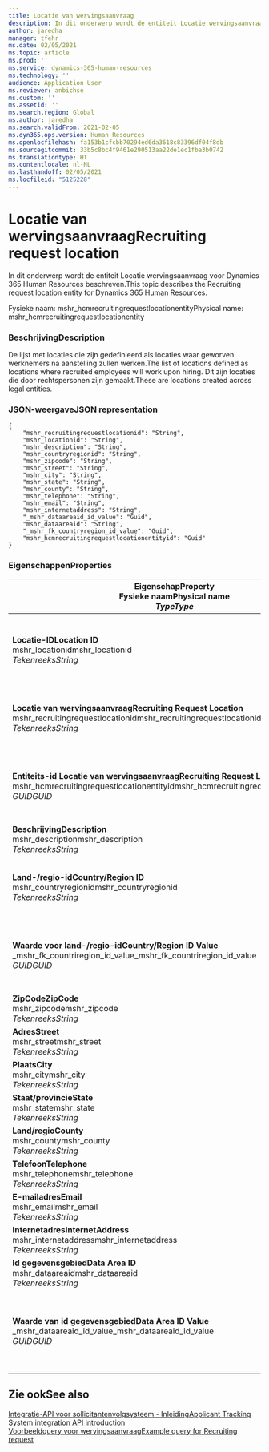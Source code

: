 ```yaml
---
title: Locatie van wervingsaanvraag
description: In dit onderwerp wordt de entiteit Locatie wervingsaanvraag voor Dynamics 365 Human Resources beschreven.
author: jaredha
manager: tfehr
ms.date: 02/05/2021
ms.topic: article
ms.prod: ''
ms.service: dynamics-365-human-resources
ms.technology: ''
audience: Application User
ms.reviewer: anbichse
ms.custom: ''
ms.assetid: ''
ms.search.region: Global
ms.author: jaredha
ms.search.validFrom: 2021-02-05
ms.dyn365.ops.version: Human Resources
ms.openlocfilehash: fa153b1cfcbb70294ed6da3618c83396df04f8db
ms.sourcegitcommit: 33b5c8bc4f9461e290513aa22de1ec1fba3b0742
ms.translationtype: HT
ms.contentlocale: nl-NL
ms.lasthandoff: 02/05/2021
ms.locfileid: "5125228"
---
```

# <a name="recruiting-request-location"></a><span data-ttu-id="853ba-103">Locatie van wervingsaanvraag</span><span class="sxs-lookup"><span data-stu-id="853ba-103">Recruiting request location</span></span>

<span data-ttu-id="853ba-104">In dit onderwerp wordt de entiteit Locatie wervingsaanvraag voor Dynamics 365 Human Resources beschreven.</span><span class="sxs-lookup"><span data-stu-id="853ba-104">This topic describes the Recruiting request location entity for Dynamics 365 Human Resources.</span></span>

<span data-ttu-id="853ba-105">Fysieke naam: mshr_hcmrecruitingrequestlocationentity</span><span class="sxs-lookup"><span data-stu-id="853ba-105">Physical name: mshr_hcmrecruitingrequestlocationentity</span></span>

### <a name="description"></a><span data-ttu-id="853ba-106">Beschrijving</span><span class="sxs-lookup"><span data-stu-id="853ba-106">Description</span></span>

<span data-ttu-id="853ba-107">De lijst met locaties die zijn gedefinieerd als locaties waar geworven werknemers na aanstelling zullen werken.</span><span class="sxs-lookup"><span data-stu-id="853ba-107">The list of locations defined as locations where recruited employees will work upon hiring.</span></span> <span data-ttu-id="853ba-108">Dit zijn locaties die door rechtspersonen zijn gemaakt.</span><span class="sxs-lookup"><span data-stu-id="853ba-108">These are locations created across legal entities.</span></span>

### <a name="json-representation"></a><span data-ttu-id="853ba-109">JSON-weergave</span><span class="sxs-lookup"><span data-stu-id="853ba-109">JSON representation</span></span>

```
{
    "mshr_recruitingrequestlocationid": "String",
    "mshr_locationid": "String",
    "mshr_description": "String",
    "mshr_countryregionid": "String",
    "mshr_zipcode": "String",
    "mshr_street": "String",
    "mshr_city": "String",
    "mshr_state": "String",
    "mshr_county": "String",
    "mshr_telephone": "String",
    "mshr_email": "String",
    "mshr_internetaddress": "String",
    "_mshr_dataareaid_id_value": "Guid",
    "mshr_dataareaid": "String",
    "_mshr_fk_countryregion_id_value": "Guid",
    "mshr_hcmrecruitingrequestlocationentityid": "Guid"
}
```

### <a name="properties"></a><span data-ttu-id="853ba-110">Eigenschappen</span><span class="sxs-lookup"><span data-stu-id="853ba-110">Properties</span></span>

| <span data-ttu-id="853ba-111">Eigenschap</span><span class="sxs-lookup"><span data-stu-id="853ba-111">Property</span></span><br><span data-ttu-id="853ba-112">**Fysieke naam**</span><span class="sxs-lookup"><span data-stu-id="853ba-112">**Physical name**</span></span><br><span data-ttu-id="853ba-113">**_Type_**</span><span class="sxs-lookup"><span data-stu-id="853ba-113">**_Type_**</span></span> | <span data-ttu-id="853ba-114">Gebruiken</span><span class="sxs-lookup"><span data-stu-id="853ba-114">Use</span></span> | <span data-ttu-id="853ba-115">Beschrijving</span><span class="sxs-lookup"><span data-stu-id="853ba-115">Description</span></span> |
| --- | --- | --- |
| <span data-ttu-id="853ba-116">**Locatie-ID**</span><span class="sxs-lookup"><span data-stu-id="853ba-116">**Location ID**</span></span><br><span data-ttu-id="853ba-117">mshr_locationid</span><span class="sxs-lookup"><span data-stu-id="853ba-117">mshr_locationid</span></span><br><span data-ttu-id="853ba-118">*Tekenreeks*</span><span class="sxs-lookup"><span data-stu-id="853ba-118">*String*</span></span> | <span data-ttu-id="853ba-119">Eenmaal schrijven</span><span class="sxs-lookup"><span data-stu-id="853ba-119">Write-once</span></span><br><span data-ttu-id="853ba-120">Vereist</span><span class="sxs-lookup"><span data-stu-id="853ba-120">Required</span></span> | <span data-ttu-id="853ba-121">De door het systeem gegenereerde, door de gebruiker leesbare id voor de wervingslocatie.</span><span class="sxs-lookup"><span data-stu-id="853ba-121">The system-generated, user-readable identifier for the recruiting location.</span></span> |
| <span data-ttu-id="853ba-122">**Locatie van wervingsaanvraag**</span><span class="sxs-lookup"><span data-stu-id="853ba-122">**Recruiting Request Location**</span></span><br><span data-ttu-id="853ba-123">mshr_recruitingrequestlocationid</span><span class="sxs-lookup"><span data-stu-id="853ba-123">mshr_recruitingrequestlocationid</span></span><br><span data-ttu-id="853ba-124">*Tekenreeks*</span><span class="sxs-lookup"><span data-stu-id="853ba-124">*String*</span></span> | <span data-ttu-id="853ba-125">Eenmaal schrijven</span><span class="sxs-lookup"><span data-stu-id="853ba-125">Write-once</span></span><br><span data-ttu-id="853ba-126">Vereist</span><span class="sxs-lookup"><span data-stu-id="853ba-126">Required</span></span> | <span data-ttu-id="853ba-127">Door de gebruiker gedefinieerde unieke id voor de wervingslocatie.</span><span class="sxs-lookup"><span data-stu-id="853ba-127">User-defined unique identifier for the recruiting location.</span></span> |
| <span data-ttu-id="853ba-128">**Entiteits-id Locatie van wervingsaanvraag**</span><span class="sxs-lookup"><span data-stu-id="853ba-128">**Recruiting Request Location Entity ID**</span></span><br><span data-ttu-id="853ba-129">mshr_hcmrecruitingrequestlocationentityid</span><span class="sxs-lookup"><span data-stu-id="853ba-129">mshr_hcmrecruitingrequestlocationentityid</span></span><br><span data-ttu-id="853ba-130">*GUID*</span><span class="sxs-lookup"><span data-stu-id="853ba-130">*GUID*</span></span> | <span data-ttu-id="853ba-131">Alleen-lezen</span><span class="sxs-lookup"><span data-stu-id="853ba-131">Read-only</span></span><br><span data-ttu-id="853ba-132">Vereist</span><span class="sxs-lookup"><span data-stu-id="853ba-132">Required</span></span> | <span data-ttu-id="853ba-133">Unieke door het systeem gegenereerde id voor de record Locatie wervingsaanvraag.</span><span class="sxs-lookup"><span data-stu-id="853ba-133">System-generated unique identifier for the recruiting request location record.</span></span> |
| <span data-ttu-id="853ba-134">**Beschrijving**</span><span class="sxs-lookup"><span data-stu-id="853ba-134">**Description**</span></span><br><span data-ttu-id="853ba-135">mshr_description</span><span class="sxs-lookup"><span data-stu-id="853ba-135">mshr_description</span></span><br><span data-ttu-id="853ba-136">*Tekenreeks*</span><span class="sxs-lookup"><span data-stu-id="853ba-136">*String*</span></span> | <span data-ttu-id="853ba-137">Lezen/schrijven</span><span class="sxs-lookup"><span data-stu-id="853ba-137">Read/write</span></span><br><span data-ttu-id="853ba-138">Vereist</span><span class="sxs-lookup"><span data-stu-id="853ba-138">Required</span></span> | <span data-ttu-id="853ba-139">Beschrijving van de locatie.</span><span class="sxs-lookup"><span data-stu-id="853ba-139">Description of the location.</span></span> |
| <span data-ttu-id="853ba-140">**Land-/regio-id**</span><span class="sxs-lookup"><span data-stu-id="853ba-140">**Country/Region ID**</span></span><br><span data-ttu-id="853ba-141">mshr_countryregionid</span><span class="sxs-lookup"><span data-stu-id="853ba-141">mshr_countryregionid</span></span><br><span data-ttu-id="853ba-142">*Tekenreeks*</span><span class="sxs-lookup"><span data-stu-id="853ba-142">*String*</span></span> | <span data-ttu-id="853ba-143">Alleen-lezen</span><span class="sxs-lookup"><span data-stu-id="853ba-143">Read-only</span></span><br><span data-ttu-id="853ba-144">Optioneel</span><span class="sxs-lookup"><span data-stu-id="853ba-144">Optional</span></span> | <span data-ttu-id="853ba-145">Specificeert het land of de regio waar de kandidaat staatsburger is.</span><span class="sxs-lookup"><span data-stu-id="853ba-145">Specifies the country or region where the candidate has citizenship.</span></span> |
| <span data-ttu-id="853ba-146">**Waarde voor land-/regio-id**</span><span class="sxs-lookup"><span data-stu-id="853ba-146">**Country/Region ID Value**</span></span><br><span data-ttu-id="853ba-147">_mshr_fk_countriregion_id_value</span><span class="sxs-lookup"><span data-stu-id="853ba-147">_mshr_fk_countriregion_id_value</span></span><br><span data-ttu-id="853ba-148">*GUID*</span><span class="sxs-lookup"><span data-stu-id="853ba-148">*GUID*</span></span> | <span data-ttu-id="853ba-149">Alleen-lezen</span><span class="sxs-lookup"><span data-stu-id="853ba-149">Read-only</span></span><br><span data-ttu-id="853ba-150">Optioneel</span><span class="sxs-lookup"><span data-stu-id="853ba-150">Optional</span></span><br><span data-ttu-id="853ba-151">Refererende sleutel: mshr_logisticaddresscountryregionentityid van mshr_logisticsaddresscountryregionentity</span><span class="sxs-lookup"><span data-stu-id="853ba-151">Foreign key: mshr_logisticaddresscountryregionentityid of mshr_logisticsaddresscountryregionentity</span></span> | <span data-ttu-id="853ba-152">Door het systeem gegenereerde unieke id van het land of de regio van het adres.</span><span class="sxs-lookup"><span data-stu-id="853ba-152">System-generated unique identifier of the country/region of the address.</span></span> |
| <span data-ttu-id="853ba-153">**ZipCode**</span><span class="sxs-lookup"><span data-stu-id="853ba-153">**ZipCode**</span></span><br><span data-ttu-id="853ba-154">mshr_zipcode</span><span class="sxs-lookup"><span data-stu-id="853ba-154">mshr_zipcode</span></span><br><span data-ttu-id="853ba-155">*Tekenreeks*</span><span class="sxs-lookup"><span data-stu-id="853ba-155">*String*</span></span> | <span data-ttu-id="853ba-156">Alleen-lezen</span><span class="sxs-lookup"><span data-stu-id="853ba-156">Read-only</span></span><br><span data-ttu-id="853ba-157">Optioneel</span><span class="sxs-lookup"><span data-stu-id="853ba-157">Optional</span></span> | <span data-ttu-id="853ba-158">Postcode.</span><span class="sxs-lookup"><span data-stu-id="853ba-158">Zip/postal code.</span></span> |
| <span data-ttu-id="853ba-159">**Adres**</span><span class="sxs-lookup"><span data-stu-id="853ba-159">**Street**</span></span><br><span data-ttu-id="853ba-160">mshr_street</span><span class="sxs-lookup"><span data-stu-id="853ba-160">mshr_street</span></span><br><span data-ttu-id="853ba-161">*Tekenreeks*</span><span class="sxs-lookup"><span data-stu-id="853ba-161">*String*</span></span> | <span data-ttu-id="853ba-162">Alleen-lezen</span><span class="sxs-lookup"><span data-stu-id="853ba-162">Read-only</span></span><br><span data-ttu-id="853ba-163">Optioneel</span><span class="sxs-lookup"><span data-stu-id="853ba-163">Optional</span></span> | <span data-ttu-id="853ba-164">Straatnaam.</span><span class="sxs-lookup"><span data-stu-id="853ba-164">Street address.</span></span> |
| <span data-ttu-id="853ba-165">**Plaats**</span><span class="sxs-lookup"><span data-stu-id="853ba-165">**City**</span></span><br><span data-ttu-id="853ba-166">mshr_city</span><span class="sxs-lookup"><span data-stu-id="853ba-166">mshr_city</span></span><br><span data-ttu-id="853ba-167">*Tekenreeks*</span><span class="sxs-lookup"><span data-stu-id="853ba-167">*String*</span></span> | <span data-ttu-id="853ba-168">Alleen-lezen</span><span class="sxs-lookup"><span data-stu-id="853ba-168">Read-only</span></span><br><span data-ttu-id="853ba-169">Optioneel</span><span class="sxs-lookup"><span data-stu-id="853ba-169">Optional</span></span> | <span data-ttu-id="853ba-170">Plaats.</span><span class="sxs-lookup"><span data-stu-id="853ba-170">City.</span></span> |
| <span data-ttu-id="853ba-171">**Staat/provincie**</span><span class="sxs-lookup"><span data-stu-id="853ba-171">**State**</span></span><br><span data-ttu-id="853ba-172">mshr_state</span><span class="sxs-lookup"><span data-stu-id="853ba-172">mshr_state</span></span><br><span data-ttu-id="853ba-173">*Tekenreeks*</span><span class="sxs-lookup"><span data-stu-id="853ba-173">*String*</span></span> | <span data-ttu-id="853ba-174">Alleen-lezen</span><span class="sxs-lookup"><span data-stu-id="853ba-174">Read-only</span></span><br><span data-ttu-id="853ba-175">Optioneel</span><span class="sxs-lookup"><span data-stu-id="853ba-175">Optional</span></span> | <span data-ttu-id="853ba-176">Staat of provincie.</span><span class="sxs-lookup"><span data-stu-id="853ba-176">State or province.</span></span> |
| <span data-ttu-id="853ba-177">**Land/regio**</span><span class="sxs-lookup"><span data-stu-id="853ba-177">**County**</span></span><br><span data-ttu-id="853ba-178">mshr_county</span><span class="sxs-lookup"><span data-stu-id="853ba-178">mshr_county</span></span><br><span data-ttu-id="853ba-179">*Tekenreeks*</span><span class="sxs-lookup"><span data-stu-id="853ba-179">*String*</span></span> | <span data-ttu-id="853ba-180">Alleen-lezen</span><span class="sxs-lookup"><span data-stu-id="853ba-180">Read-only</span></span><br><span data-ttu-id="853ba-181">Optioneel</span><span class="sxs-lookup"><span data-stu-id="853ba-181">Optional</span></span> | <span data-ttu-id="853ba-182">Land.</span><span class="sxs-lookup"><span data-stu-id="853ba-182">County.</span></span> |
| <span data-ttu-id="853ba-183">**Telefoon**</span><span class="sxs-lookup"><span data-stu-id="853ba-183">**Telephone**</span></span><br><span data-ttu-id="853ba-184">mshr_telephone</span><span class="sxs-lookup"><span data-stu-id="853ba-184">mshr_telephone</span></span><br><span data-ttu-id="853ba-185">*Tekenreeks*</span><span class="sxs-lookup"><span data-stu-id="853ba-185">*String*</span></span> | <span data-ttu-id="853ba-186">Lezen/schrijven</span><span class="sxs-lookup"><span data-stu-id="853ba-186">Read/write</span></span><br><span data-ttu-id="853ba-187">Optioneel</span><span class="sxs-lookup"><span data-stu-id="853ba-187">Optional</span></span> | <span data-ttu-id="853ba-188">Telefoonnummer voor de locatie.</span><span class="sxs-lookup"><span data-stu-id="853ba-188">Telephone number for the location.</span></span> |
| <span data-ttu-id="853ba-189">**E-mailadres**</span><span class="sxs-lookup"><span data-stu-id="853ba-189">**Email**</span></span><br><span data-ttu-id="853ba-190">mshr_email</span><span class="sxs-lookup"><span data-stu-id="853ba-190">mshr_email</span></span><br><span data-ttu-id="853ba-191">*Tekenreeks*</span><span class="sxs-lookup"><span data-stu-id="853ba-191">*String*</span></span> | <span data-ttu-id="853ba-192">Lezen/schrijven</span><span class="sxs-lookup"><span data-stu-id="853ba-192">Read/write</span></span><br><span data-ttu-id="853ba-193">Optioneel</span><span class="sxs-lookup"><span data-stu-id="853ba-193">Optional</span></span> | <span data-ttu-id="853ba-194">E-mailadres.</span><span class="sxs-lookup"><span data-stu-id="853ba-194">Email address.</span></span> |
| <span data-ttu-id="853ba-195">**Internetadres**</span><span class="sxs-lookup"><span data-stu-id="853ba-195">**InternetAddress**</span></span><br><span data-ttu-id="853ba-196">mshr_internetaddress</span><span class="sxs-lookup"><span data-stu-id="853ba-196">mshr_internetaddress</span></span><br><span data-ttu-id="853ba-197">*Tekenreeks*</span><span class="sxs-lookup"><span data-stu-id="853ba-197">*String*</span></span> | <span data-ttu-id="853ba-198">Lezen/schrijven</span><span class="sxs-lookup"><span data-stu-id="853ba-198">Read/write</span></span><br><span data-ttu-id="853ba-199">Optioneel</span><span class="sxs-lookup"><span data-stu-id="853ba-199">Optional</span></span> | <span data-ttu-id="853ba-200">De URL voor de locatiewebsite.</span><span class="sxs-lookup"><span data-stu-id="853ba-200">URL for the location website.</span></span> |
| <span data-ttu-id="853ba-201">**Id gegevensgebied**</span><span class="sxs-lookup"><span data-stu-id="853ba-201">**Data Area ID**</span></span><br><span data-ttu-id="853ba-202">mshr_dataareaid</span><span class="sxs-lookup"><span data-stu-id="853ba-202">mshr_dataareaid</span></span><br><span data-ttu-id="853ba-203">*Tekenreeks*</span><span class="sxs-lookup"><span data-stu-id="853ba-203">*String*</span></span> | <span data-ttu-id="853ba-204">Lezen/schrijven</span><span class="sxs-lookup"><span data-stu-id="853ba-204">Read/write</span></span><br><span data-ttu-id="853ba-205">Optioneel</span><span class="sxs-lookup"><span data-stu-id="853ba-205">Optional</span></span> | <span data-ttu-id="853ba-206">Geeft de rechtspersoon (bedrijf) op.</span><span class="sxs-lookup"><span data-stu-id="853ba-206">Specifies the legal entity (company).</span></span> |
| <span data-ttu-id="853ba-207">**Waarde van id gegevensgebied**</span><span class="sxs-lookup"><span data-stu-id="853ba-207">**Data Area ID Value**</span></span><br><span data-ttu-id="853ba-208">_mshr_dataareaid_id_value</span><span class="sxs-lookup"><span data-stu-id="853ba-208">_mshr_dataareaid_id_value</span></span><br><span data-ttu-id="853ba-209">*GUID*</span><span class="sxs-lookup"><span data-stu-id="853ba-209">*GUID*</span></span> | <span data-ttu-id="853ba-210">Alleen-lezen</span><span class="sxs-lookup"><span data-stu-id="853ba-210">Read-only</span></span><br><span data-ttu-id="853ba-211">Optioneel</span><span class="sxs-lookup"><span data-stu-id="853ba-211">Optional</span></span><br><span data-ttu-id="853ba-212">Refererende sleutel: cdm_companyid van cdm_company entiteit</span><span class="sxs-lookup"><span data-stu-id="853ba-212">Foreign key: cdm_companyid of cdm_company entity</span></span> | <span data-ttu-id="853ba-213">Door het systeem gegenereerde GUID-waarde die de rechtspersoon (het bedrijf) identificeert.</span><span class="sxs-lookup"><span data-stu-id="853ba-213">System-generated GUID value identifying the legal entity (company).</span></span> |

## <a name="see-also"></a><span data-ttu-id="853ba-214">Zie ook</span><span class="sxs-lookup"><span data-stu-id="853ba-214">See also</span></span>

[<span data-ttu-id="853ba-215">Integratie-API voor sollicitantenvolgsysteem - Inleiding</span><span class="sxs-lookup"><span data-stu-id="853ba-215">Applicant Tracking System integration API introduction</span></span>](hr-admin-integration-ats-api-introduction.md)<br>
[<span data-ttu-id="853ba-216">Voorbeeldquery voor wervingsaanvraag</span><span class="sxs-lookup"><span data-stu-id="853ba-216">Example query for Recruiting request</span></span>](hr-admin-integration-ats-api-recruiting-request-example-query.md)

